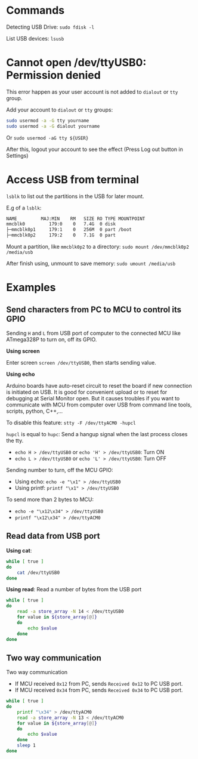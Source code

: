 # Commands

Detecting USB Drive: ``sudo fdisk -l``

List USB devices: ``lsusb``

# Cannot open /dev/ttyUSB0: Permission denied

This error happen as your user account is not added to ``dialout`` or ``tty`` group.

Add your account to ``dialout`` or ``tty`` groups:

```sh
sudo usermod -a -G tty yourname
sudo usermod -a -G dialout yourname
```

Or ``sudo usermod -aG tty ${USER}``

After this, logout your account to see the effect (Press Log out button in Settings)

# Access USB from terminal

``lsblk`` to list out the partitions in the USB for later mount.

E.g of a ``lsblk``:

```sh
NAME         MAJ:MIN    RM   SIZE RO TYPE MOUNTPOINT
mmcblk0         179:0    0   7.4G  0 disk 
├─mmcblk0p1     179:1    0   256M  0 part /boot
├─mmcblk0p2     179:2    0   7.1G  0 part 
```

Mount a partition, like ``mmcblk0p2`` to a directory: ``sudo mount /dev/mmcblk0p2 /media/usb``

After finish using, unmount to save memory: ``sudo umount /media/usb``

# Examples

## Send characters from PC to MCU to control its GPIO

Sending ``H`` and ``L`` from USB port of computer to the connected MCU like ATmega328P to turn on, off its GPIO.

**Using screen**

Enter screen ``screen /dev/ttyUSB0``, then starts sending value.

**Using echo**

Arduino boards have auto-reset circuit to reset the board if new connection is initiated on USB. It is good for convenient upload or to reset for debugging at Serial Monitor open. But it causes troubles if you want to communicate with MCU from computer over USB from command line tools, scripts, python, C++,...

To disable this feature: ``stty -F /dev/ttyACM0 -hupcl``

``hupcl`` is equal to ``hupc``: Send a hangup signal when the last process closes the tty.

* ``echo H > /dev/ttyUSB0`` or ``echo 'H' > /dev/ttyUSB0``: Turn ON
* ``echo L > /dev/ttyUSB0`` or ``echo 'L' > /dev/ttyUSB0``: Turn OFF

Sending number to turn, off the MCU GPIO:

* Using echo: ``echo -e "\x1" > /dev/ttyUSB0``
* Using printf: ``printf "\x1" > /dev/ttyUSB0``

To send more than 2 bytes to MCU: 

* ``echo -e "\x12\x34" > /dev/ttyUSB0``
* ``printf "\x12\x34" > /dev/ttyACM0``

## Read data from USB port

**Using cat**: 

```sh
while [ true ]
do
    cat /dev/ttyUSB0
done 
```

**Using read**: Read a number of bytes from the USB port

```sh
while [ true ]
do
    read -a store_array -N 14 < /dev/ttyUSB0
    for value in ${store_array[@]}
    do
        echo $value
    done 
done 
```

## Two way communication

Two way communication

* If MCU received ``0x12`` from PC, sends ``Received 0x12`` to PC USB port.
* If MCU received ``0x34`` from PC, sends ``Received 0x34`` to PC USB port.

```sh
while [ true ]
do
    printf "\x34" > /dev/ttyACM0
    read -a store_array -N 13 < /dev/ttyACM0
    for value in ${store_array[@]}
    do
        echo $value
    done 
    sleep 1
done 
```
